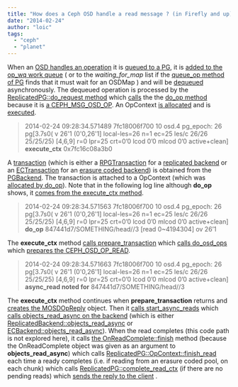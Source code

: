 ```yaml
---
title: "How does a Ceph OSD handle a read message ? (in Firefly and up)"
date: "2014-02-24"
author: "loic"
tags: 
  - "ceph"
  - "planet"
---
```


When an [OSD handles an operation](https://github.com/ceph/ceph/blob/27968a74d29998703207705194ec4e0c93a6b42d/src/osd/OSD.cc#L4796) it is [queued to a PG](https://github.com/ceph/ceph/blob/27968a74d29998703207705194ec4e0c93a6b42d/src/osd/OSD.cc#L7334), it is [added to the op\_wq work queue](https://github.com/ceph/ceph/blob/27968a74d29998703207705194ec4e0c93a6b42d/src/osd/OSD.cc#L7392) ( or to the _waiting\_for\_map_ list if the [queue\_op method of PG](https://github.com/ceph/ceph/blob/27968a74d29998703207705194ec4e0c93a6b42d/src/osd/PG.cc#L1732) finds that it must wait for an OSDMap ) and will be [dequeued](https://github.com/ceph/ceph/blob/27968a74d29998703207705194ec4e0c93a6b42d/src/osd/OSD.cc#L7498) asynchronously. The dequeued operation is processed by the [ReplicatedPG::do\_request method](https://github.com/ceph/ceph/blob/27968a74d29998703207705194ec4e0c93a6b42d/src/osd/ReplicatedPG.cc#L1049) which [calls](https://github.com/ceph/ceph/blob/27968a74d29998703207705194ec4e0c93a6b42d/src/osd/ReplicatedPG.cc#L1092) the the [do\_op method](https://github.com/ceph/ceph/blob/27968a74d29998703207705194ec4e0c93a6b42d/src/osd/ReplicatedPG.cc#L1160) because it is [a CEPH\_MSG\_OSD\_OP](https://github.com/ceph/ceph/blob/27968a74d29998703207705194ec4e0c93a6b42d/src/messages/MOSDOp.h#L94). An OpContext [is allocated](https://github.com/ceph/ceph/blob/27968a74d29998703207705194ec4e0c93a6b42d/src/osd/ReplicatedPG.cc#L1409) and is [executed](https://github.com/ceph/ceph/blob/27968a74d29998703207705194ec4e0c93a6b42d/src/osd/ReplicatedPG.cc#L1450).

> 2014-02-24 09:28:34.571489 7fc18006f700 10 osd.4 pg\_epoch: 26 pg\[3.7s0( v 26'1 (0'0,26'1\] local-les=26 n=1 ec=25 les/c 26/26 25/25/25) \[4,6,9\] r=0 lpr=25 crt=0’0 lcod 0’0 mlcod 0’0 active+clean\] **execute\_ctx** 0x7fc16c08a3b0

A [transaction](https://github.com/ceph/ceph/blob/27968a74d29998703207705194ec4e0c93a6b42d/src/osd/ReplicatedPG.cc#L1619) (which is either a [RPGTransaction](https://github.com/ceph/ceph/blob/27968a74d29998703207705194ec4e0c93a6b42d/src/osd/PGBackend.h#L270) for a [replicated backend](https://github.com/ceph/ceph/blob/27968a74d29998703207705194ec4e0c93a6b42d/src/osd/ReplicatedBackend.cc#L456) or an [ECTransaction](https://github.com/ceph/ceph/blob/27968a74d29998703207705194ec4e0c93a6b42d/src/osd/ECTransaction.h#L27) for an [erasure coded backend](https://github.com/ceph/ceph/blob/27968a74d29998703207705194ec4e0c93a6b42d/src/osd/ECBackend.cc#L1151)) is obtained from the [PGBackend](https://github.com/ceph/ceph/blob/27968a74d29998703207705194ec4e0c93a6b42d/src/osd/PGBackend.h#L477). The transaction is attached to a OpContext (which was [allocated by do\_op](https://github.com/ceph/ceph/blob/27968a74d29998703207705194ec4e0c93a6b42d/src/osd/ReplicatedPG.cc#L1409)). Note that in the following log line although **do\_op** shows, it [comes from the execute\_ctx method](https://github.com/ceph/ceph/blob/27968a74d29998703207705194ec4e0c93a6b42d/src/osd/ReplicatedPG.cc#L1680).

> 2014-02-24 09:28:34.571563 7fc18006f700 10 osd.4 pg\_epoch: 26 pg\[3.7s0( v 26'1 (0'0,26'1\] local-les=26 n=1 ec=25 les/c 26/26 25/25/25) \[4,6,9\] r=0 lpr=25 crt=0’0 lcod 0’0 mlcod 0’0 active+clean\] **do\_op** 847441d7/SOMETHING/head//3 \[read 0~4194304\] ov 26’1

The **execute\_ctx** method [calls prepare\_transaction](https://github.com/ceph/ceph/blob/27968a74d29998703207705194ec4e0c93a6b42d/src/osd/ReplicatedPG.cc#L1701) which [calls do\_osd\_ops](https://github.com/ceph/ceph/blob/27968a74d29998703207705194ec4e0c93a6b42d/src/osd/ReplicatedPG.cc#L4900) which [prepares the CEPH\_OSD\_OP\_READ](https://github.com/ceph/ceph/blob/27968a74d29998703207705194ec4e0c93a6b42d/src/osd/ReplicatedPG.cc#L2941).

> 2014-02-24 09:28:34.571663 7fc18006f700 10 osd.4 pg\_epoch: 26 pg\[3.7s0( v 26'1 (0'0,26'1\] local-les=26 n=1 ec=25 les/c 26/26 25/25/25) \[4,6,9\] r=0 lpr=25 crt=0’0 lcod 0’0 mlcod 0’0 active+clean\] **async\_read noted for** 847441d7/SOMETHING/head//3

The **execute\_ctx** method continues when **prepare\_transaction** returns and [creates the MOSDOpReply](https://github.com/ceph/ceph/blob/27968a74d29998703207705194ec4e0c93a6b42d/src/osd/ReplicatedPG.cc#L1732) object. Then it [calls start\_async\_reads](https://github.com/ceph/ceph/blob/27968a74d29998703207705194ec4e0c93a6b42d/src/osd/ReplicatedPG.cc#L1755) which [calls objects\_read\_async on the backend](https://github.com/ceph/ceph/blob/27968a74d29998703207705194ec4e0c93a6b42d/src/osd/ReplicatedPG.cc#L122) (which is either [ReplicatedBackend::objects\_read\_async](https://github.com/ceph/ceph/blob/27968a74d29998703207705194ec4e0c93a6b42d/src/osd/ReplicatedBackend.cc#L242) or [ECBackend::objects\_read\_async](https://github.com/ceph/ceph/blob/27968a74d29998703207705194ec4e0c93a6b42d/src/osd/ECBackend.cc#L1602)). When the read completes (this code path is not explored here), it calls [the OnReadComplete::finish](https://github.com/ceph/ceph/blob/27968a74d29998703207705194ec4e0c93a6b42d/src/osd/ReplicatedPG.cc#L107) method (because the OnReadComplete object was given as an argument to **objects\_read\_async**) which calls [ReplicatedPG::OpContext::finish\_read](https://github.com/ceph/ceph/blob/27968a74d29998703207705194ec4e0c93a6b42d/src/osd/ReplicatedPG.cc#L128) each time a ready completes (i.e. if reading from an erasure coded pool, on each chunk) which calls [ReplicatedPG::complete\_read\_ctx](https://github.com/ceph/ceph/blob/27968a74d29998703207705194ec4e0c93a6b42d/src/osd/ReplicatedPG.cc#L5120) (if there are no pending reads) which [sends the reply to the client](https://github.com/ceph/ceph/blob/27968a74d29998703207705194ec4e0c93a6b42d/src/osd/ReplicatedPG.cc#L5142) .
